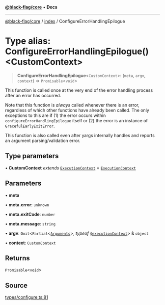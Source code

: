 [**@black-flag/core**](../../README.md) • **Docs**

***

[@black-flag/core](../../README.md) / [index](../README.md) / ConfigureErrorHandlingEpilogue

# Type alias: ConfigureErrorHandlingEpilogue()\<CustomContext\>

> **ConfigureErrorHandlingEpilogue**\<`CustomContext`\>: (`meta`, `argv`, `context`) => `Promisable`\<`void`\>

This function is called once at the very end of the error handling process
after an error has occurred.

Note that this function is _always_ called whenever there is an error,
regardless of which other functions have already been called. The only
exceptions to this are if (1) the error occurs within
`configureErrorHandlingEpilogue` itself or (2) the error is an instance of
`GracefulEarlyExitError`.

This function is also called even after yargs internally handles and reports
an argument parsing/validation error.

## Type parameters

• **CustomContext** *extends* [`ExecutionContext`](../../util/type-aliases/ExecutionContext.md) = [`ExecutionContext`](../../util/type-aliases/ExecutionContext.md)

## Parameters

• **meta**

• **meta.error**: `unknown`

• **meta.exitCode**: `number`

• **meta.message**: `string`

• **argv**: `Omit`\<`Partial`\<[`Arguments`](Arguments.md)\>, *typeof* [`$executionContext`](../variables/$executionContext.md)\> & `object`

• **context**: `CustomContext`

## Returns

`Promisable`\<`void`\>

## Source

[types/configure.ts:81](https://github.com/Xunnamius/black-flag/blob/d4a156f70283118824ee7289456277508954660f/types/configure.ts#L81)
